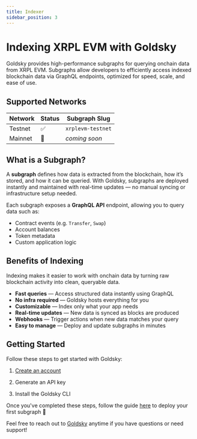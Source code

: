 ```yaml
---
title: Indexer
sidebar_position: 3
---
```


# Indexing XRPL EVM with Goldsky

Goldsky provides high-performance subgraphs for querying onchain data from XRPL EVM. Subgraphs allow developers to efficiently access indexed blockchain data via GraphQL endpoints, optimized for speed, scale, and ease of use.

## Supported Networks

| Network  | Status           | Subgraph Slug       |
|----------|------------------|---------------------|
| Testnet  |     ✅           | `xrplevm-testnet`   |
| Mainnet  |     🚧           | *coming soon*       |

## What is a Subgraph?

A **subgraph** defines how data is extracted from the blockchain, how it’s stored, and how it can be queried. With Goldsky, subgraphs are deployed instantly and maintained with real-time updates — no manual syncing or infrastructure setup needed.

Each subgraph exposes a **GraphQL API** endpoint, allowing you to query data such as:

- Contract events (e.g. `Transfer`, `Swap`)
- Account balances
- Token metadata
- Custom application logic

## Benefits of Indexing

Indexing makes it easier to work with onchain data by turning raw blockchain activity into clean, queryable data.

- **Fast queries** — Access structured data instantly using GraphQL  
- **No infra required** — Goldsky hosts everything for you  
- **Customizable** — Index only what your app needs  
- **Real-time updates** — New data is synced as blocks are produced  
- **Webhooks** — Trigger actions when new data matches your query  
- **Easy to manage** — Deploy and update subgraphs in minutes

## Getting Started

Follow these steps to get started with Goldsky:

1. [Create an account](https://app.goldsky.com) 

2. Generate an API key

3. Install the Goldsky CLI

Once you've completed these steps, follow the guide [here](https://docs.goldsky.com/subgraphs/deploying-subgraphs) to deploy your first subgraph 🚀

Feel free to reach out to [Goldsky](https://docs.goldsky.com/getting-support) anytime if you have questions or need support!
